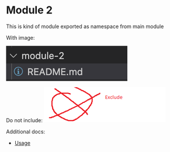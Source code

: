 # Module 2

This is kind of module exported as namespace from main module

With image:

![module2](./module2.png)

Do not include:
![shouldn't be here](./exclude/doNotInclude.png)

Additional docs:

- [Usage](./module-docs/USAGE.md)
